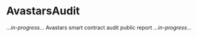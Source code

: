 # AvastarsAudit
*...in-progress...* Avastars smart contract audit public report *...in-progress...* 
